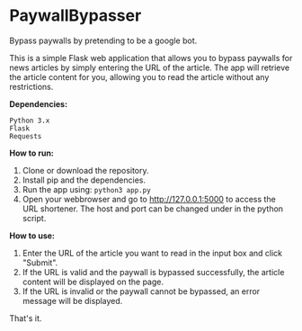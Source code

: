 # PaywallBypasser
Bypass paywalls by pretending to be a google bot.

This is a simple Flask web application that allows you to bypass paywalls for news articles by simply entering the URL of the article. The app will retrieve the article content for you, allowing you to read the article without any restrictions.

**Dependencies:**

    Python 3.x
    Flask
    Requests

**How to run:**

 1. Clone or download the repository.
 2. Install pip and the dependencies.
 3. Run the app using: ```python3 app.py```
 4. Open your webbrowser and go to http://127.0.0.1:5000 to access the URL shortener.
 The host and port can be changed under in the python script.

**How to use:**

 1. Enter the URL of the article you want to read in the input box and click "Submit".
 2. If the URL is valid and the paywall is bypassed successfully, the article content will be displayed on the page.
 3. If the URL is invalid or the paywall cannot be bypassed, an error message will be displayed.

That's it.
